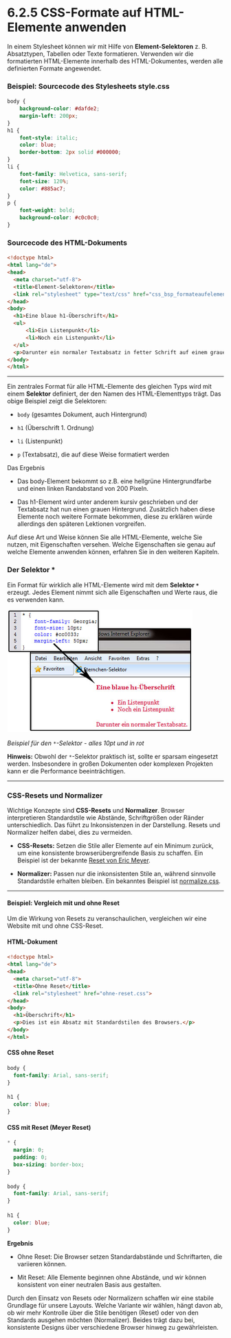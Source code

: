 # 6.2.5 CSS-Formate auf HTML-Elemente anwenden

In einem Stylesheet können wir mit Hilfe von **Element-Selektoren** z. B. Absatztypen, Tabellen oder Texte formatieren. Verwenden wir die formatierten HTML-Elemente innerhalb des HTML-Dokumentes, werden alle definierten Formate angewendet.


### Beispiel: Sourcecode des Stylesheets style.css

```css linenums="1"
body {
	background-color: #dafde2;
	margin-left: 200px;
}
h1 {
	font-style: italic;
	color: blue;
	border-bottom: 2px solid #000000;
}
li {
	font-family: Helvetica, sans-serif;
	font-size: 120%;
	color: #885ac7;
}
p {
	font-weight: bold;
	background-color: #c0c0c0;
}
```

### Sourcecode des HTML-Dokuments

```html linenums="1"
<!doctype html>												  
<html lang="de">
<head>
  <meta charset="utf-8">
  <title>Element-Selektoren</title>
  <link rel="stylesheet" type="text/css" href="css_bsp_formateaufelemente.css" />
</head>
<body>
  <h1>Eine blaue h1-Überschrift</h1>
  <ul>
      <li>Ein Listenpunkt</li>
      <li>Noch ein Listenpunkt</li>
  </ul>
  <p>Darunter ein normaler Textabsatz in fetter Schrift auf einem grauen Hintergrund.</p>
</body>
</html>
```

---

Ein zentrales Format für alle HTML-Elemente des gleichen Typs wird mit einem **Selektor** definiert, der den Namen des HTML-Elementtyps trägt. Das obige Beispiel zeigt die Selektoren:

- `body` (gesamtes Dokument, auch Hintergrund)

- `h1` (Überschrift 1. Ordnung)

- `li` (Listenpunkt)

- `p` (Textabsatz), die auf diese Weise formatiert werden

Das Ergebnis

- Das body-Element bekommt so z.B. eine hellgrüne Hintergrundfarbe und einen linken Randabstand von 200 Pixeln.

- Das h1-Element wird unter anderem kursiv geschrieben und der Textabsatz hat nun einen grauen Hintergrund. Zusätzlich haben diese Elemente noch weitere Formate bekommen, diese zu erklären würde allerdings den späteren Lektionen vorgreifen.

Auf diese Art und Weise können Sie alle HTML-Elemente, welche Sie nutzen, mit Eigenschaften versehen. Welche Eigenschaften sie genau auf welche Elemente anwenden können, erfahren Sie in den weiteren Kapiteln.

### Der Selektor *

Ein Format für wirklich alle HTML-Elemente wird mit dem **Selektor `*`** erzeugt. Jedes Element nimmt sich alle Eigenschaften und Werte raus, die es verwenden kann. 


![Beispiel für den *-Selektor](media/4_3_sternchenselektor.jpg)

*Beispiel für den `*`-Selektor - alles 10pt und in rot*

**Hinweis:** Obwohl der `*`-Selektor praktisch ist, sollte er sparsam eingesetzt werden. Insbesondere in großen Dokumenten oder komplexen Projekten kann er die Performance beeinträchtigen.

---

### CSS-Resets und Normalizer

Wichtige Konzepte sind **CSS-Resets** und **Normalizer**. Browser interpretieren Standardstile wie Abstände, Schriftgrößen oder Ränder unterschiedlich. Das führt zu Inkonsistenzen in der Darstellung. Resets und Normalizer helfen dabei, dies zu vermeiden.

- **CSS-Resets:** Setzen die Stile aller Elemente auf ein Minimum zurück, um eine konsistente browserübergreifende Basis zu schaffen. Ein Beispiel ist der bekannte [Reset von Eric Meyer](https://meyerweb.com/eric/tools/css/reset/).

- **Normalizer:** Passen nur die inkonsistenten Stile an, während sinnvolle Standardstile erhalten bleiben. Ein bekanntes Beispiel ist [normalize.css](https://necolas.github.io/normalize.css/).

---

#### Beispiel: Vergleich mit und ohne Reset

Um die Wirkung von Resets zu veranschaulichen, vergleichen wir eine Website mit und ohne CSS-Reset.

#### HTML-Dokument
```html linenums="1"
<!doctype html>
<html lang="de">
<head>
  <meta charset="utf-8">
  <title>Ohne Reset</title>
  <link rel="stylesheet" href="ohne-reset.css">
</head>
<body>
  <h1>Überschrift</h1>
  <p>Dies ist ein Absatz mit Standardstilen des Browsers.</p>
</body>
</html>
```

#### CSS ohne Reset
```css linenums="1"
body {
  font-family: Arial, sans-serif;
}

h1 {
  color: blue;
}
```

#### CSS mit Reset (Meyer Reset)
```css linenums="1"
* {
  margin: 0;
  padding: 0;
  box-sizing: border-box;
}

body {
  font-family: Arial, sans-serif;
}

h1 {
  color: blue;
}
```

**Ergebnis**

- Ohne Reset: Die Browser setzen Standardabstände und Schriftarten, die variieren können.

- Mit Reset: Alle Elemente beginnen ohne Abstände, und wir können konsistent von einer neutralen Basis aus gestalten.

Durch den Einsatz von Resets oder Normalizern schaffen wir eine stabile Grundlage für unsere Layouts. Welche Variante wir wählen, hängt davon ab, ob wir mehr Kontrolle über die Stile benötigen (Reset) oder von den Standards ausgehen möchten (Normalizer). Beides trägt dazu bei, konsistente Designs über verschiedene Browser hinweg zu gewährleisten.
